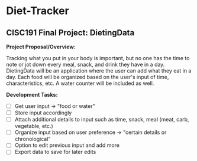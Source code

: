 # Diet-Tracker
## CISC191 Final Project: DietingData

**Project Proposal/Overview:**

Tracking what you put in your body is important, but no one has the time to note or jot down every meal, snack, and drink they have in a day. DietingData will be an application where the user can add what they eat in a day. Each food will be organized based on the user's input of time, characteristics, etc. A water counter will be included as well.

**Development Tasks:**

- [ ] Get user input -> "food or water"
- [ ] Store input accordingly
- [ ] Attach additional details to input such as time, snack, meal (meat, carb, vegetable, etc.)
- [ ] Organize input based on user preference -> "certain details or chronological"
- [ ] Option to edit previous input and add more
- [ ] Export data to save for later edits
